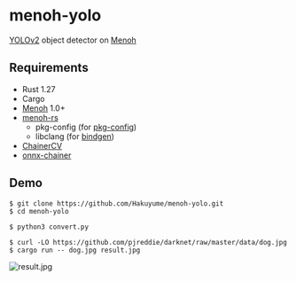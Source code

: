# menoh-yolo

[YOLOv2](https://pjreddie.com/darknet/yolov2/) object detector on [Menoh](https://github.com/pfnet-research/menoh)

## Requirements

- Rust 1.27
- Cargo
- [Menoh](https://github.com/pfnet-research/menoh) 1.0+
- [menoh-rs](https://github.com/Hakuyume/menoh-rs)
    - pkg-config (for [pkg-config](https://crates.io/crates/pkg-config))
    - libclang (for [bindgen](https://crates.io/crates/bindgen))
- [ChainerCV](https://github.com/chainer/chainercv)
- [onnx-chainer](https://github.com/chainer/onnx-chainer)

## Demo

```
$ git clone https://github.com/Hakuyume/menoh-yolo.git
$ cd menoh-yolo

$ python3 convert.py

$ curl -LO https://github.com/pjreddie/darknet/raw/master/data/dog.jpg
$ cargo run -- dog.jpg result.jpg
```
![result.jpg](https://user-images.githubusercontent.com/3014172/42409967-3ef0faec-821d-11e8-8dc3-88cd8b52df26.jpg)
